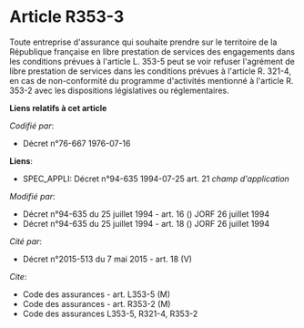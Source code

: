 # Article R353-3

Toute entreprise d'assurance qui souhaite prendre sur le territoire de la République française en libre prestation de
services des engagements dans les conditions prévues à l'article L. 353-5 peut se voir refuser l'agrément de libre prestation
de services dans les conditions prévues à l'article R. 321-4, en cas de non-conformité du programme d'activités mentionné à
l'article R. 353-2 avec les dispositions législatives ou réglementaires.

**Liens relatifs à cet article**

_Codifié par_:

  - Décret n°76-667 1976-07-16

**Liens**:

  - SPEC_APPLI: Décret n°94-635 1994-07-25 art. 21 *champ d'application*

_Modifié par_:

  - Décret n°94-635 du 25 juillet 1994 - art. 16 () JORF 26 juillet 1994
  - Décret n°94-635 du 25 juillet 1994 - art. 18 () JORF 26 juillet 1994

_Cité par_:

  - Décret n°2015-513 du 7 mai 2015 - art. 18 (V)

_Cite_:

  - Code des assurances - art. L353-5 (M)
  - Code des assurances - art. R353-2 (M)
  - Code des assurances L353-5, R321-4, R353-2
